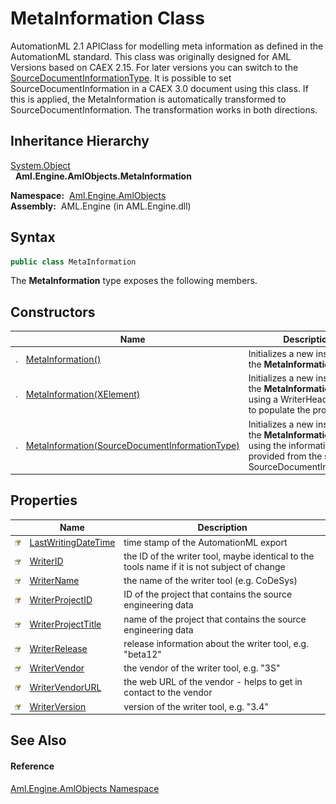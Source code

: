 MetaInformation Class
=====================
AutomationML 2.1 APIClass for modelling meta information as defined in the AutomationML standard. This class was originally designed for AML Versions based on CAEX 2.15. For later versions you can switch to the [SourceDocumentInformationType][1]. It is possible to set SourceDocumentInformation in a CAEX 3.0 document using this class. If this is applied, the MetaInformation is automatically transformed to SourceDocumentInformation. The transformation works in both directions.


Inheritance Hierarchy
---------------------
[System.Object][2]  
  **Aml.Engine.AmlObjects.MetaInformation**  

  **Namespace:**  [Aml.Engine.AmlObjects][3]  
  **Assembly:**  AML.Engine (in AML.Engine.dll)

Syntax
------

```csharp
public class MetaInformation
```

The **MetaInformation** type exposes the following members.


Constructors
------------

                 | Name                                                | Description                                                                                                                             
---------------- | --------------------------------------------------- | --------------------------------------------------------------------------------------------------------------------------------------- 
![Public method] | [MetaInformation()][4]                              | Initializes a new instance of the **MetaInformation** class.                                                                            
![Public method] | [MetaInformation(XElement)][5]                      | Initializes a new instance of the **MetaInformation** class, using a WriterHeader node to populate the properties.                      
![Public method] | [MetaInformation(SourceDocumentInformationType)][6] | Initializes a new instance of the **MetaInformation** class using the information provided from the specified SourceDocumentInformation 


Properties
----------

                   | Name                     | Description                                                                                 
------------------ | ------------------------ | ------------------------------------------------------------------------------------------- 
![Public property] | [LastWritingDateTime][7] | time stamp of the AutomationML export                                                       
![Public property] | [WriterID][8]            | the ID of the writer tool, maybe identical to the tools name if it is not subject of change 
![Public property] | [WriterName][9]          | the name of the writer tool (e.g. CoDeSys)                                                  
![Public property] | [WriterProjectID][10]    | ID of the project that contains the source engineering data                                 
![Public property] | [WriterProjectTitle][11] | name of the project that contains the source engineering data                               
![Public property] | [WriterRelease][12]      | release information about the writer tool, e.g. "beta12"                                    
![Public property] | [WriterVendor][13]       | the vendor of the writer tool, e.g. "3S"                                                    
![Public property] | [WriterVendorURL][14]    | the web URL of the vendor - helps to get in contact to the vendor                           
![Public property] | [WriterVersion][15]      | version of the writer tool, e.g. "3.4"                                                      


See Also
--------

#### Reference
[Aml.Engine.AmlObjects Namespace][3]  

[1]: ../../Aml.Engine.CAEX/SourceDocumentInformationType/README.md
[2]: https://docs.microsoft.com/dotnet/api/system.object
[3]: ../README.md
[4]: _ctor.md
[5]: _ctor_2.md
[6]: _ctor_1.md
[7]: LastWritingDateTime.md
[8]: WriterID.md
[9]: WriterName.md
[10]: WriterProjectID.md
[11]: WriterProjectTitle.md
[12]: WriterRelease.md
[13]: WriterVendor.md
[14]: WriterVendorURL.md
[15]: WriterVersion.md
[16]: https://www.automationml.org
[17]: ../../icons/logoShade.png
[Public method]: ../../icons/pubmethod.gif "Public method"
[Public property]: ../../icons/pubproperty.gif "Public property"